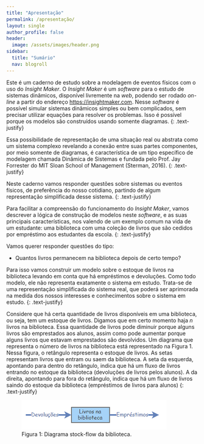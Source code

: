 ```yaml
---
title: "Apresentação"
permalink: /apresentação/
layout: single
author_profile: false
header:
  image: /assets/images/header.png
sidebar:
  title: "Sumário"
  nav: blogroll
---
```

Este é um caderno de estudo sobre a modelagem de eventos físicos com o uso do _Insight Maker_.  O _Insight Maker_ é um _software_ para o estudo de sistemas dinâmicos, disponível livremente na _web_, podendo ser rodado _on-line_ a partir do endereço https://insightmaker.com. Nesse _software_ é possível simular sistemas dinâmicos simples ou bem complicados, sem precisar utilizar equações para resolver os problemas. Isso é possível porque os modelos são construídos usando somente diagramas.
{: .text-justify}

Essa possibilidade de representação de uma situação real ou abstrata como um sistema complexo revelando a conexão entre suas partes componentes, por meio somente de diagramas, é característica de um tipo específico de modelagem chamada Dinâmica de Sistemas e fundada pelo Prof. Jay Forrester do MIT Sloan School of Management (Sterman, 2016).
{: .text-justify}

Neste caderno vamos responder questões sobre sistemas ou eventos físicos, de preferência do nosso cotidiano, partindo de algum representação simplificada desse sistema. 
{: .text-justify}

Para facilitar a compreensão do funcionamento do _Insight Maker_, vamos descrever a lógica de construção de modelos neste _software_, e as suas principais características, nos valendo de um exemplo comum na vida de um estudante: uma biblioteca com uma coleção de livros que são cedidos por empréstimo aos estudantes da escola.
{: .text-justify}

Vamos querer responder questões do tipo: 

  * Quantos livros permanecem na biblioteca depois de certo tempo? 

Para isso vamos construir um modelo sobre o estoque de livros na biblioteca levando em conta que há empréstimos e devoluções. Como todo modelo, ele não representa exatamente o sistema em estudo. Trata-se de uma representação simplificada do sistema real, que poderá ser aprimorada na medida dos nossos interesses e conhecimentos sobre o sistema em estudo. 
{: .text-justify}

Considere que há certa quantidade de livros disponíveis em uma biblioteca, ou seja, tem um estoque de livros. Digamos que em certo momento haja $n$ livros na biblioteca. Essa quantidade de livros pode diminuir porque alguns livros são emprestados aos alunos, assim como pode aumentar porque alguns livros que estavam emprestados são devolvidos. Um diagrama que representa o número de livros na biblioteca está representado na Figura 1. Nessa figura, o retângulo representa o estoque de livros. As setas representam livros que entram ou saem da biblioteca.  A seta da esquerda, apontando para dentro do retângulo, indica que há um fluxo de livros entrando no estoque da biblioteca (devoluções de livros pelos alunos). A da direita, apontando para fora do retângulo, indica que há um fluxo de livros saindo do estoque da biblioteca (empréstimos de livros para alunos)
{: .text-justify}

  <figure class="align-center">
     <a href="/assets/images/biblioteca1.png"><img style="float: middle" src="/assets/images/biblioteca1.png"></a>
     <figcaption>Figura 1: Diagrama stock-flow da biblioteca.</figcaption>
   </figure>

